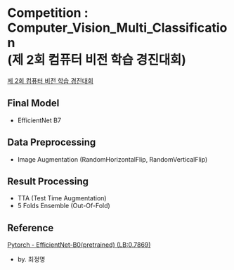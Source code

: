 # Competition : Computer_Vision_Multi_Classification <br>(제 2회 컴퓨터 비전 학습 경진대회)

[제 2회 컴퓨터 비전 학습 경진대회](https://www.dacon.io/competitions/official/235697/overview/description/)

## Final Model
- EfficientNet B7

## Data Preprocessing
- Image Augmentation (RandomHorizontalFlip, RandomVerticalFlip)

## Result Processing
- TTA (Test Time Augmentation)
- 5 Folds Ensemble (Out-Of-Fold)

## Reference

[Pytorch - EfficientNet-B0(pretrained) (LB:0.7869)](https://www.dacon.io/competitions/official/235697/codeshare/2377?page=2&dtype=recent)
- by. 최정명
